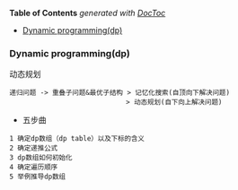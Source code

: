 <!-- START doctoc generated TOC please keep comment here to allow auto update -->
<!-- DON'T EDIT THIS SECTION, INSTEAD RE-RUN doctoc TO UPDATE -->
**Table of Contents**  *generated with [DocToc](https://github.com/thlorenz/doctoc)*

- [Dynamic programming(dp)](#dynamic-programmingdp)

<!-- END doctoc generated TOC please keep comment here to allow auto update -->

### Dynamic programming(dp)

动态规划

```
递归问题 -> 重叠子问题&最优子结构 > 记忆化搜索(自顶向下解决问题)
                             > 动态规划(自下向上解决问题)
```

- 五步曲

```
1 确定dp数组（dp table）以及下标的含义
2 确定递推公式
3 dp数组如何初始化
4 确定遍历顺序
5 举例推导dp数组
```
